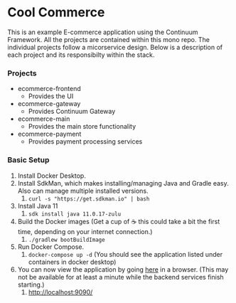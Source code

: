 # Cool Commerce
This is an example E-commerce application using the Continuum Framework. All the projects are contained within this mono repo. The individual projects follow a micorservice design. Below is a description of each project and its responsibilty within the stack.

### Projects
* ecommerce-frontend
  * Provides the UI
* ecommerce-gateway
  * Provides Continuum Gateway
* ecommerce-main
  * Provides the main store functionality
* ecommerce-payment
  * Provides payment processing services


### Basic Setup
1. Install Docker Desktop.
2. Install SdkMan, which makes installing/managing Java and Gradle easy.  Also can manage multiple installed versions.
   1. `curl -s "https://get.sdkman.io" | bash`
3. Install Java 11
   1. `sdk install java 11.0.17-zulu`
4. Build the Docker images (Get a cup of :coffee: this could take a bit the first time, depending on your internet connection.)
   1. `./gradlew bootBuildImage`
5. Run Docker Compose.
   1. `docker-compose up -d` (You should see the application listed under containers in docker desktop)
6. You can now view the application by going [here](http://localhost:9090/) in a browser. (This may not be available for at least a minute while the backend services finish starting.)
   1. [http://localhost:9090/](http://localhost:9090/)
 
